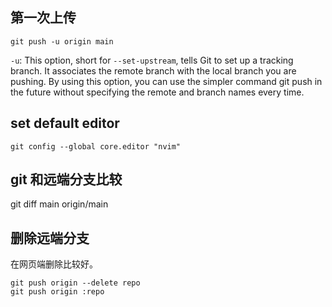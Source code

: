 ## 第一次上传
```
git push -u origin main
```

`-u`: This option, short for `--set-upstream`, tells Git to set up a tracking branch. It associates the remote branch with the local branch you are pushing. By using this option, you can use the simpler command git push in the future without specifying the remote and branch names every time.

## set default editor
```
git config --global core.editor "nvim"
```

## git 和远端分支比较

git diff main origin/main

## 删除远端分支

在网页端删除比较好。

```
git push origin --delete repo
git push origin :repo
```


